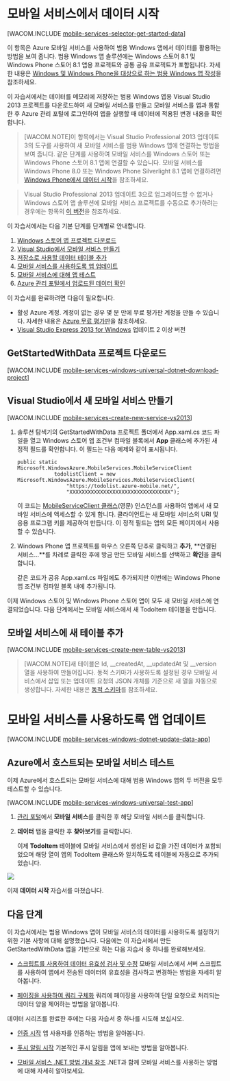 <properties linkid="mobile-services-javascript-backend-windows-universal-dotnet-get-started-data" urlDisplayName="Get Started with Data" pageTitle="Get started with data (Windows Universal) | Mobile Dev Center" metaKeywords="" description="Learn how to get started using Mobile Services to leverage data in your universal Windows app." metaCanonical="" services="mobile-services" documentationCenter="Mobile" title="Get started with data in Mobile Services" authors="glenga" solutions="" manager="dwrede" editor="" />

<tags ms.service="mobile-services" ms.workload="mobile" ms.tgt_pltfrm="mobile-windows-store" ms.devlang="dotnet" ms.topic="article" ms.date="01/01/1900" ms.author="glenga" />

# 모바일 서비스에서 데이터 시작

[WACOM.INCLUDE [mobile-services-selector-get-started-data](../includes/mobile-services-selector-get-started-data.md)]

이 항목은 Azure 모바일 서비스를 사용하여 범용 Windows 앱에서 데이터를 활용하는 방법을 보여 줍니다. 범용 Windows 앱 솔루션에는 Windows 스토어 8.1 및 Windows Phone 스토어 8.1 앱용 프로젝트와 공통 공유 프로젝트가 포함됩니다. 자세한 내용은 [Windows 및 Windows Phone을 대상으로 하는 범용 Windows 앱 작성][Windows 및 Windows Phone을 대상으로 하는 범용 Windows 앱 작성]을 참조하세요.

이 자습서에서는 데이터를 메모리에 저장하는 범용 Windows 앱용 Visual Studio 2013 프로젝트를 다운로드하여 새 모바일 서비스를 만들고 모바일 서비스를 앱과 통합한 후 Azure 관리 포털에 로그인하여 앱을 실행할 때 데이터에 적용된 변경 내용을 확인합니다.

> [WACOM.NOTE]이 항목에서는 Visual Studio Professional 2013 업데이트 3의 도구를 사용하여 새 모바일 서비스를 범용 Windows 앱에 연결하는 방법을 보여 줍니다. 같은 단계를 사용하여 모바일 서비스를 Windows 스토어 또는 Windows Phone 스토어 8.1 앱에 연결할 수 있습니다. 모바일 서비스를 Windows Phone 8.0 또는 Windows Phone Silverlight 8.1 앱에 연결하려면 [Windows Phone에서 데이터 시작][Windows Phone에서 데이터 시작]을 참조하세요.

> Visual Studio Professional 2013 업데이트 3으로 업그레이드할 수 없거나 Windows 스토어 앱 솔루션에 모바일 서비스 프로젝트를 수동으로 추가하려는 경우에는 항목의 [이 버전][이 버전]을 참조하세요.

이 자습서에서는 다음 기본 단계를 단계별로 안내합니다.

1.  [Windows 스토어 앱 프로젝트 다운로드][Windows 스토어 앱 프로젝트 다운로드]
2.  [Visual Studio에서 모바일 서비스 만들기][Visual Studio에서 모바일 서비스 만들기]
3.  [저장소로 사용할 데이터 테이블 추가][저장소로 사용할 데이터 테이블 추가]
4.  [모바일 서비스를 사용하도록 앱 업데이트][모바일 서비스를 사용하도록 앱 업데이트]
5.  [모바일 서비스에 대해 앱 테스트][모바일 서비스에 대해 앱 테스트]
6.  [Azure 관리 포털에서 업로드된 데이터 확인][Azure 관리 포털에서 업로드된 데이터 확인]

이 자습서를 완료하려면 다음이 필요합니다.

-   활성 Azure 계정. 계정이 없는 경우 몇 분 만에 무료 평가판 계정을 만들 수 있습니다. 자세한 내용은 [Azure 무료 평가판][Azure 무료 평가판]을 참조하세요.
-   [Visual Studio Express 2013 for Windows][Visual Studio Express 2013 for Windows] 업데이트 2 이상 버전

## <a name="download-app"></a>GetStartedWithData 프로젝트 다운로드

[WACOM.INCLUDE [mobile-services-windows-universal-dotnet-download-project](../includes/mobile-services-windows-universal-dotnet-download-project.md)]

## <a name="create-service"></a>Visual Studio에서 새 모바일 서비스 만들기

[WACOM.INCLUDE [mobile-services-create-new-service-vs2013](../includes/mobile-services-create-new-service-vs2013.md)]

1.  솔루션 탐색기의 GetStartedWithData 프로젝트 폴더에서 App.xaml.cs 코드 파일을 열고 Windows 스토어 앱 조건부 컴파일 블록에서 **App** 클래스에 추가된 새 정적 필드를 확인합니다. 이 필드는 다음 예제와 같이 표시됩니다.

        public static Microsoft.WindowsAzure.MobileServices.MobileServiceClient 
                    todolistClient = new Microsoft.WindowsAzure.MobileServices.MobileServiceClient(
                        "https://todolist.azure-mobile.net/",
                        "XXXXXXXXXXXXXXXXXXXXXXXXXXXXXXXXX");
                

    이 코드는 [MobileServiceClient 클래스][MobileServiceClient 클래스](영문) 인스턴스를 사용하여 앱에서 새 모바일 서비스에 액세스할 수 있게 합니다. 클라이언트는 새 모바일 서비스의 URI 및 응용 프로그램 키를 제공하여 만듭니다. 이 정적 필드는 앱의 모든 페이지에서 사용할 수 있습니다.

2.  Windows Phone 앱 프로젝트를 마우스 오른쪽 단추로 클릭하고 **추가**, **연결된 서비스...**를 차례로 클릭한 후에 방금 만든 모바일 서비스를 선택하고 **확인**을 클릭합니다.

    같은 코드가 공유 App.xaml.cs 파일에도 추가되지만 이번에는 Windows Phone 앱 조건부 컴파일 블록 내에 추가됩니다.

이제 Windows 스토어 및 Windows Phone 스토어 앱이 모두 새 모바일 서비스에 연결되었습니다. 다음 단계에서는 모바일 서비스에서 새 TodoItem 테이블을 만듭니다.

## <a name="add-table"></a>모바일 서비스에 새 테이블 추가

[WACOM.INCLUDE [mobile-services-create-new-table-vs2013](../includes/mobile-services-create-new-table-vs2013.md)]

> [WACOM.NOTE]새 테이블은 Id, \_\_createdAt, \_\_updatedAt 및 \_\_version 열을 사용하여 만들어집니다. 동적 스키마가 사용하도록 설정된 경우 모바일 서비스에서 삽입 또는 업데이트 요청의 JSON 개체를 기준으로 새 열을 자동으로 생성합니다. 자세한 내용은 [동적 스키마][동적 스키마]를 참조하세요.

# <a name="update-app"></a>모바일 서비스를 사용하도록 앱 업데이트

[WACOM.INCLUDE [mobile-services-windows-dotnet-update-data-app](../includes/mobile-services-windows-dotnet-update-data-app.md)]

## <a name="test-azure-hosted"></a>Azure에서 호스트되는 모바일 서비스 테스트

이제 Azure에서 호스트되는 모바일 서비스에 대해 범용 Windows 앱의 두 버전을 모두 테스트할 수 있습니다.

[WACOM.INCLUDE [mobile-services-windows-universal-test-app](../includes/mobile-services-windows-universal-test-app.md)]

1.  [관리 포털][관리 포털]에서 **모바일 서비스**를 클릭한 후 해당 모바일 서비스를 클릭합니다.

    <p>
2.  **데이터** 탭을 클릭한 후 **찾아보기**를 클릭합니다.

    이제 **TodoItem** 테이블에 모바일 서비스에서 생성된 id 값을 가진 데이터가 포함되었으며 해당 열이 앱의 TodoItem 클래스와 일치하도록 테이블에 자동으로 추가되었습니다.

![][0]

이제 **데이터 시작** 자습서를 마쳤습니다.

## <a name="next-steps"> </a>다음 단계

이 자습서에서는 범용 Windows 앱이 모바일 서비스의 데이터를 사용하도록 설정하기 위한 기본 사항에 대해 설명했습니다. 다음에는 이 자습서에서 만든 GetStartedWithData 앱을 기반으로 하는 다음 자습서 중 하나를 완료해보세요.

-   [스크립트를 사용하여 데이터 유효성 검사 및 수정][스크립트를 사용하여 데이터 유효성 검사 및 수정]
    모바일 서비스에서 서버 스크립트를 사용하여 앱에서 전송된 데이터의 유효성을 검사하고 변경하는 방법을 자세히 알아봅니다.

-   [페이징을 사용하여 쿼리 구체화][페이징을 사용하여 쿼리 구체화]
    쿼리에 페이징을 사용하여 단일 요청으로 처리되는 데이터 양을 제어하는 방법을 알아봅니다.

데이터 시리즈를 완료한 후에는 다음 자습서 중 하나를 시도해 보십시오.

-   [인증 시작][인증 시작]
    앱 사용자를 인증하는 방법을 알아봅니다.

-   [푸시 알림 시작][푸시 알림 시작]
    기본적인 푸시 알림을 앱에 보내는 방법을 알아봅니다.

-   [모바일 서비스 .NET 방법 개념 참조][모바일 서비스 .NET 방법 개념 참조]
    .NET과 함께 모바일 서비스를 사용하는 방법에 대해 자세히 알아보세요.



  [Windows 및 Windows Phone을 대상으로 하는 범용 Windows 앱 작성]: http://msdn.microsoft.com/ko-kr/library/windows/apps/xaml/dn609832.aspx
  [Windows Phone에서 데이터 시작]: /ko-kr/documentation/articles/mobile-services-windows-phone-get-started-data
  [이 버전]: /ko-kr/documentation/articles/mobile-services-windows-store-dotnet-get-started-data
  [Windows 스토어 앱 프로젝트 다운로드]: #download-app
  [Visual Studio에서 모바일 서비스 만들기]: #create-service
  [저장소로 사용할 데이터 테이블 추가]: #add-table
  [모바일 서비스를 사용하도록 앱 업데이트]: #update-app
  [모바일 서비스에 대해 앱 테스트]: #test-app
  [Azure 관리 포털에서 업로드된 데이터 확인]: #view-data
  [Azure 무료 평가판]: http://azure.microsoft.com/ko-kr/pricing/free-trial/?WT.mc_id=A0E0E5C02&returnurl=http%3A%2F%2Fazure.microsoft.com%2Fko-kr%2Fdocumentation%2Farticles%2Fmobile-services-javascript-backend-windows-universal-dotnet-get-started-data%2F
  [Visual Studio Express 2013 for Windows]: https://go.microsoft.com/fwLink/p/?LinkID=257546
  [MobileServiceClient 클래스]: http://go.microsoft.com/fwlink/p/?LinkId=302030
  [동적 스키마]: http://msdn.microsoft.com/ko-kr/library/windowsazure/jj193175.aspx
  [관리 포털]: https://manage.windowsazure.com/
  [0]: ./media/mobile-services-javascript-backend-windows-universal-dotnet-get-started-data/mobile-todoitem-data-browse.png
  [스크립트를 사용하여 데이터 유효성 검사 및 수정]: /ko-kr/documentation/articles/mobile-services-windows-store-dotnet-validate-modify-data-server-scripts/
  [페이징을 사용하여 쿼리 구체화]: /ko-kr/documentation/articles/mobile-services-windows-store-dotnet-add-paging-data/
  [인증 시작]: /ko-kr/documentation/articles/mobile-services-windows-store-dotnet-get-started-users/
  [푸시 알림 시작]: /ko-kr/documentation/articles/mobile-services-javascript-backend-windows-store-dotnet-get-started-push/
  [모바일 서비스 .NET 방법 개념 참조]: /ko-kr/documentation/articles/mobile-services-windows-dotnet-how-to-use-client-library/

